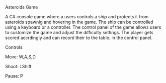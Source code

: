 Asteroids Game

A C# console game where a users controls a ship and protects it from asteroids spawnig and hovering in the game. The ship can be controlled using a keyboard or a controller. The control panel of the game allows users to customize the game and adjust the difficulty settings. The player gets scored accrdingly and can record their to the table. in the control panel.

Controls

Move: W,A,S,D

Shoot: LShift

Pause: P
